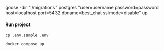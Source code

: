 goose -dir "./migrations" postgres "user=username password=password host=localhost port=5432 dbname=best_chat sslmode=disable" up 

#### Run project
```shell
cp .env.sample .env
```

```shell
docker compose up
```
